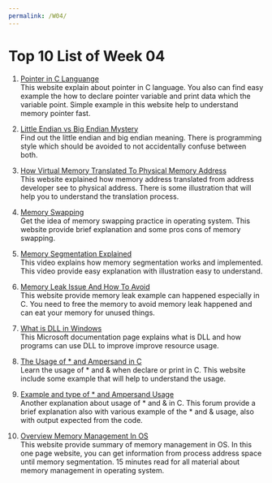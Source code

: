 ```yaml
---
permalink: /W04/
---
```


# Top 10 List of Week 04

1. [Pointer in C Languange](https://www.tutorialspoint.com/cprogramming/c_pointers.htm)<br>
This website explain about pointer in C language. You also can find easy example the how to declare pointer variable and print data which the variable point. Simple example in this website help to understand memory pointer fast. 

2. [Little Endian vs Big Endian Mystery](https://www.geeksforgeeks.org/little-and-big-endian-mystery/)<br>
Find out the little endian and big endian meaning. There is programming style which should be avoided to not accidentally confuse between both. 

3. [How Virtual Memory Translated To Physical Memory Address](https://blogs.vmware.com/vsphere/2020/03/how-is-virtual-memory-translated-to-physical-memory.html)<br>
This website explained how memory address translated from address developer see to physical address. There is some illustration that will help you to understand the translation process.

4. [Memory Swapping](https://www.enterprisestorageforum.com/hardware/what-is-memory-swapping/)<br>
Get the idea of memory swapping practice in operating system. This website provide brief explanation and some pros cons of memory swapping.

5. [Memory Segmentation Explained](https://www.youtube.com/watch?v=E7XQesMS0bg)<br>
This video explains how memory segmentation works and implemented. This video provide easy explanation with illustration easy to understand.

6. [Memory Leak Issue And How To Avoid](https://www.geeksforgeeks.org/what-is-memory-leak-how-can-we-avoid/)<br>
This website provide memory leak example can happened especially in C. You need to free the memory to avoid memory leak happened and can eat your memory for unused things.

7. [What is DLL in Windows](https://docs.microsoft.com/en-us/troubleshoot/windows-client/deployment/dynamic-link-library)<br>
This Microsoft documentation page explains what is DLL and how programs can use DLL to improve improve resource usage.

8. [The Usage of * and Ampersand in C](https://www.geeksforgeeks.org/whats-difference-between-char-s-and-char-s-in-c/)<br>
Learn the usage of * and & when declare or print in C. This website include some example that will help to understand the usage.

9. [Example and type of * and Ampersand Usage](https://stackoverflow.com/questions/57483/what-are-the-differences-between-a-pointer-variable-and-a-reference-variable-in/57492#57492)<br>
Another explanation about usage of * and & in C. This forum provide a brief explanation also with various example of the * and & usage, also with output expected from the code.

10. [Overview Memory Management In OS](https://www.tutorialspoint.com/operating_system/os_memory_management.htm)<br>
This website provide summary of memory management in OS. In this one page website, you can get information from process address space until memory segmentation. 15 minutes read for all material about memory management in operating system.
